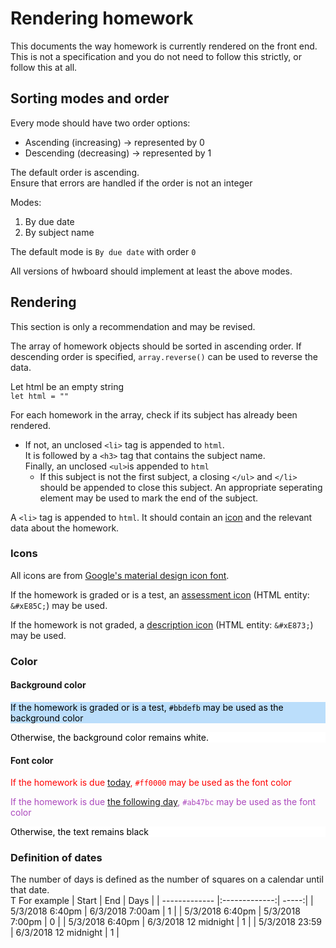 # Rendering homework

This documents the way homework is currently rendered on the front end. This is not a specification and you do not need to follow this strictly, or follow this at all.

## Sorting modes and order
Every mode should have two order options:  
  - Ascending (increasing) -> represented by 0
  - Descending (decreasing) -> represented by 1  

The default order is ascending.  
Ensure that errors are handled if the order is not an integer

Modes:  
1. By due date
2. By subject name

The default mode is `By due date` with order `0` 

All versions of hwboard should implement at least the above modes.

## Rendering

This section is only a recommendation and may be revised.

The array of homework objects should be sorted in ascending order. If descending order is specified, `array.reverse()` can be used to reverse the data.

Let html be an empty string  
`let html = ""`  

For each homework in the array, check if its subject has already been rendered.  

- If not, an unclosed `<li>` tag is appended to `html`.  
It is followed by a `<h3>` tag that contains the subject name.  
Finally, an unclosed `<ul>`is appended to `html`
   - If this subject is not the first subject, a closing `</ul>` and `</li>` should be appended to close this subject. An appropriate seperating element may be used to mark the end of the subject.   
  
A `<li>` tag is appended to `html`. It should contain an [icon](#icon) and the relevant data about the homework.

### <div id="icon"></div>Icons
All icons are from [Google's material design icon font](https://material.io/icons/).  

If the homework is graded or is a test, an [assessment icon](https://material.io/icons/#ic_assessment) (HTML entity: `&#xE85C;`) may be used.

If the homework is not graded, a [description icon](https://material.io/icons/#ic_description) (HTML entity: `&#xE873;`) may be used. 

### Color
#### Background color
<p style="background-color:#bbdefb;color:black">If the homework is graded or is a test, <code style="color:black">#bbdefb</code> may be used as the background color</p>
<p style="background-color:#ffffff;color:black">Otherwise, the background color remains white.</p>

#### Font color
<p style="color:#ff0000">If the homework is due <a href="#dates">today</a>, <code style="color:#ff0000">#ff0000</code> may be used as the font color</p>
<p style="color:#ab47bc">If the homework is due <a href="#dates">the following day</a>, <code style="color:#ab47bc">#ab47bc</code> may be used as the font color</p>
<p style="background-color:#ffffff;color:black">Otherwise, the text remains black</p>

### <div id="dates"></div> Definition of dates
The number of days is defined as the number of squares on a calendar until that date.  
T
For example
| Start        | End          | Days  | 
| ------------- |:-------------:| -----:|
| 5/3/2018 6:40pm  | 6/3/2018 7:00am | 1 |
| 5/3/2018 6:40pm  | 5/3/2018 7:00pm | 0 |
| 5/3/2018 6:40pm  | 6/3/2018 12 midnight | 1 |
| 5/3/2018 23:59  | 6/3/2018 12 midnight | 1 |
